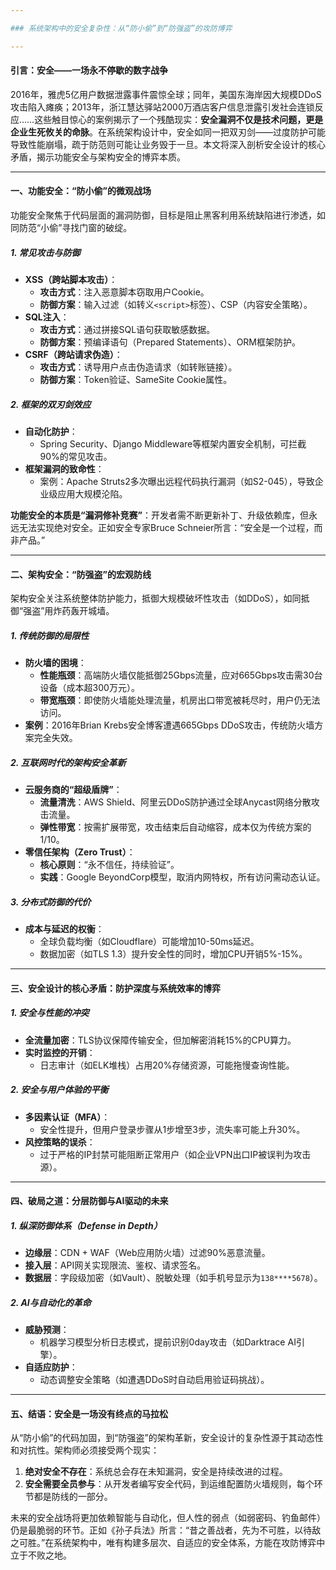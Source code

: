 ```yaml
---

### 系统架构中的安全复杂性：从“防小偷”到“防强盗”的攻防博弈

---
```


#### 引言：安全——一场永不停歇的数字战争

2016年，雅虎5亿用户数据泄露事件震惊全球；同年，美国东海岸因大规模DDoS攻击陷入瘫痪；2013年，浙江慧达驿站2000万酒店客户信息泄露引发社会连锁反应……这些触目惊心的案例揭示了一个残酷现实：**安全漏洞不仅是技术问题，更是企业生死攸关的命脉**。在系统架构设计中，安全如同一把双刃剑——过度防护可能导致性能崩塌，疏于防范则可能让业务毁于一旦。本文将深入剖析安全设计的核心矛盾，揭示功能安全与架构安全的博弈本质。

---

#### 一、功能安全：“防小偷”的微观战场

功能安全聚焦于代码层面的漏洞防御，目标是阻止黑客利用系统缺陷进行渗透，如同防范“小偷”寻找门窗的破绽。

##### 1. **常见攻击与防御**  
- **XSS（跨站脚本攻击）**：  
  - **攻击方式**：注入恶意脚本窃取用户Cookie。  
  - **防御方案**：输入过滤（如转义`<script>`标签）、CSP（内容安全策略）。  
- **SQL注入**：  
  - **攻击方式**：通过拼接SQL语句获取敏感数据。  
  - **防御方案**：预编译语句（Prepared Statements）、ORM框架防护。  
- **CSRF（跨站请求伪造）**：  
  - **攻击方式**：诱导用户点击伪造请求（如转账链接）。  
  - **防御方案**：Token验证、SameSite Cookie属性。  

##### 2. **框架的双刃剑效应**  
- **自动化防护**：  
  - Spring Security、Django Middleware等框架内置安全机制，可拦截90%的常见攻击。  
- **框架漏洞的致命性**：  
  - 案例：Apache Struts2多次曝出远程代码执行漏洞（如S2-045），导致企业级应用大规模沦陷。  

**功能安全的本质是“漏洞修补竞赛”**：开发者需不断更新补丁、升级依赖库，但永远无法实现绝对安全。正如安全专家Bruce Schneier所言：“安全是一个过程，而非产品。”

---

#### 二、架构安全：“防强盗”的宏观防线

架构安全关注系统整体防护能力，抵御大规模破坏性攻击（如DDoS），如同抵御“强盗”用炸药轰开城墙。

##### 1. **传统防御的局限性**  
- **防火墙的困境**：  
  - **性能瓶颈**：高端防火墙仅能抵御25Gbps流量，应对665Gbps攻击需30台设备（成本超300万元）。  
  - **带宽瓶颈**：即使防火墙能处理流量，机房出口带宽被耗尽时，用户仍无法访问。  
- **案例**：2016年Brian Krebs安全博客遭遇665Gbps DDoS攻击，传统防火墙方案完全失效。  

##### 2. **互联网时代的架构安全革新**  
- **云服务商的“超级盾牌”**：  
  - **流量清洗**：AWS Shield、阿里云DDoS防护通过全球Anycast网络分散攻击流量。  
  - **弹性带宽**：按需扩展带宽，攻击结束后自动缩容，成本仅为传统方案的1/10。  
- **零信任架构（Zero Trust）**：  
  - **核心原则**：“永不信任，持续验证”。  
  - **实践**：Google BeyondCorp模型，取消内网特权，所有访问需动态认证。  

##### 3. **分布式防御的代价**  
- **成本与延迟的权衡**：  
  - 全球负载均衡（如Cloudflare）可能增加10-50ms延迟。  
  - 数据加密（如TLS 1.3）提升安全性的同时，增加CPU开销5%-15%。  

---

#### 三、安全设计的核心矛盾：防护深度与系统效率的博弈

##### 1. **安全与性能的冲突**  
- **全流量加密**：TLS协议保障传输安全，但加解密消耗15%的CPU算力。  
- **实时监控的开销**：  
  - 日志审计（如ELK堆栈）占用20%存储资源，可能拖慢查询性能。  

##### 2. **安全与用户体验的平衡**  
- **多因素认证（MFA）**：  
  - 安全性提升，但用户登录步骤从1步增至3步，流失率可能上升30%。  
- **风控策略的误杀**：  
  - 过于严格的IP封禁可能阻断正常用户（如企业VPN出口IP被误判为攻击源）。  

---

#### 四、破局之道：分层防御与AI驱动的未来

##### 1. **纵深防御体系（Defense in Depth）**  
- **边缘层**：CDN + WAF（Web应用防火墙）过滤90%恶意流量。  
- **接入层**：API网关实现限流、鉴权、请求签名。  
- **数据层**：字段级加密（如Vault）、脱敏处理（如手机号显示为`138****5678`）。  

##### 2. **AI与自动化的革命**  
- **威胁预测**：  
  - 机器学习模型分析日志模式，提前识别0day攻击（如Darktrace AI引擎）。  
- **自适应防护**：  
  - 动态调整安全策略（如遭遇DDoS时自动启用验证码挑战）。  

---

#### 五、结语：安全是一场没有终点的马拉松

从“防小偷”的代码加固，到“防强盗”的架构革新，安全设计的复杂性源于其动态性和对抗性。架构师必须接受两个现实：  
1. **绝对安全不存在**：系统总会存在未知漏洞，安全是持续改进的过程。  
2. **安全需要全员参与**：从开发者编写安全代码，到运维配置防火墙规则，每个环节都是防线的一部分。  

未来的安全战场将更加依赖智能与自动化，但人性的弱点（如弱密码、钓鱼邮件）仍是最脆弱的环节。正如《孙子兵法》所言：“昔之善战者，先为不可胜，以待敌之可胜。”在系统架构中，唯有构建多层次、自适应的安全体系，方能在攻防博弈中立于不败之地。



